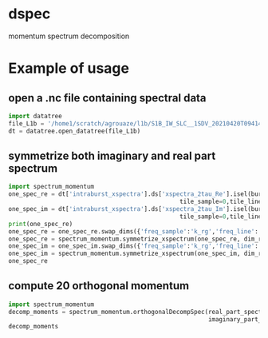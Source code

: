 # dspec
momentum spectrum decomposition

# Example of usage

## open a .nc file containing spectral data
```python
import datatree
file_L1b = '/home1/scratch/agrouaze/l1b/S1B_IW_SLC__1SDV_20210420T094142_20210420T094208_026549_032B99_7071.SAFE/s1b-iw3-slc-vv-20210420t094142-20210420t094208-026549-032b99-006_L1B_xspec_IFR_0.5.nc'
dt = datatree.open_datatree(file_L1b)
```


## symmetrize both imaginary and real part spectrum 
```python
import spectrum_momentum
one_spec_re = dt['intraburst_xspectra'].ds['xspectra_2tau_Re'].isel(burst=0,
                                                tile_sample=0,tile_line=0).mean(dim='2tau')
one_spec_im = dt['intraburst_xspectra'].ds['xspectra_2tau_Im'].isel(burst=0,
                                                tile_sample=0,tile_line=0).mean(dim='2tau')
print(one_spec_re)
one_spec_re = one_spec_re.swap_dims({'freq_sample':'k_rg','freq_line':'k_az'})
one_spec_re = spectrum_momentum.symmetrize_xspectrum(one_spec_re, dim_range='k_rg', dim_azimuth='k_az')
one_spec_im = one_spec_im.swap_dims({'freq_sample':'k_rg','freq_line':'k_az'})
one_spec_im = spectrum_momentum.symmetrize_xspectrum(one_spec_im, dim_range='k_rg', dim_azimuth='k_az')
one_spec_re
```

## compute 20 orthogonal momentum
```python
import spectrum_momentum
decomp_moments = spectrum_momentum.orthogonalDecompSpec(real_part_spectrum=one_spec_re,
                                                        imaginary_part_spectrum=one_spec_im)
decomp_moments
```